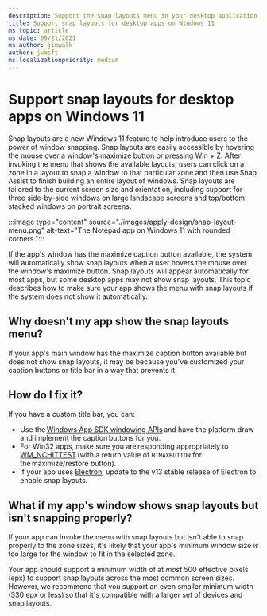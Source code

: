 ```yaml
---
description: Support the snap layouts menu in your desktop application.
title: Support snap layouts for desktop apps on Windows 11
ms.topic: article
ms.date: 09/21/2021
ms.author: jimwalk
author: jwmsft
ms.localizationpriority: medium
---
```


# Support snap layouts for desktop apps on Windows 11

Snap layouts are a new Windows 11 feature to help introduce users to the power of window snapping. Snap layouts are easily accessible by hovering the mouse over a window's maximize button or pressing Win + Z. After invoking the menu that shows the available layouts, users can click on a zone in a layout to snap a window to that particular zone and then use Snap Assist to finish building an entire layout of windows. Snap layouts are tailored to the current screen size and orientation, including support for three side-by-side windows on large landscape screens and top/bottom stacked windows on portrait screens.

:::image type="content" source="./images/apply-design/snap-layout-menu.png" alt-text="The Notepad app on Windows 11 with rounded corners.":::

If the app's window has the maximize caption button available, the system will automatically show snap layouts when a user hovers the mouse over the window's maximize button. Snap layouts will appear automatically for most apps, but some desktop apps may not show snap layouts. This topic describes how to make sure your app shows the menu with snap layouts if the system does not show it automatically.

## Why doesn't my app show the snap layouts menu?

If your app's main window has the maximize caption button available but does not show snap layouts, it may be because you've customized your caption buttons or title bar in a way that prevents it.

## How do I fix it?

If you have a custom title bar, you can:​

- Use the [Windows App SDK windowing APIs](../../windows-app-sdk/windowing/windowing-overview.md) and have the platform draw and implement the caption buttons for you​.
- For Win32 apps, make sure you are responding appropriately to [WM_NCHITTEST](/windows/win32/inputdev/wm-nchittest) (with a return value of `HTMAXBUTTON` for the maximize/restore button)​.
- If your app uses [Electron](https://www.electronjs.org/), update to the v13 stable release of Electron to enable snap layouts.

## What if my app's window shows snap layouts but isn't snapping properly?  

If your app can invoke the menu with snap layouts but isn't able to snap properly to the zone sizes, it's likely that your app's minimum window size is too large for the window to fit in the selected zone.

Your app should support a minimum width of at *most* 500 effective pixels (epx) to support snap layouts across the most common screen sizes. However, we recommend that you support an even smaller minimum width (330 epx or less) so that it's compatible with a larger set of devices and snap layouts.
